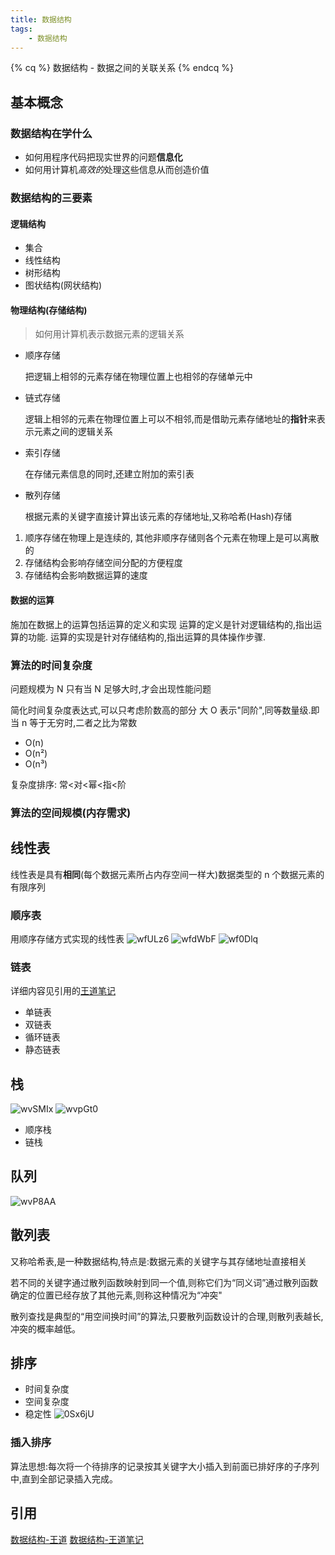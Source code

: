 ```yaml
---
title: 数据结构
tags:
    - 数据结构
---
```


{% cq %}
数据结构 - 数据之间的关联关系
{% endcq %}

## 基本概念

### 数据结构在学什么

-   如何用程序代码把现实世界的问题**信息化**
-   如何用计算机*高效的*处理这些信息从而创造价值

### 数据结构的三要素

#### 逻辑结构

-   集合
-   线性结构
-   树形结构
-   图状结构(网状结构)

#### 物理结构(存储结构)

> 如何用计算机表示数据元素的逻辑关系

-   顺序存储

    把逻辑上相邻的元素存储在物理位置上也相邻的存储单元中

-   链式存储

    逻辑上相邻的元素在物理位置上可以不相邻,而是借助元素存储地址的**指针**来表示元素之间的逻辑关系

-   索引存储

    在存储元素信息的同时,还建立附加的索引表

-   散列存储

    根据元素的关键字直接计算出该元素的存储地址,又称哈希(Hash)存储

1. 顺序存储在物理上是连续的, 其他非顺序存储则各个元素在物理上是可以离散
   的
2. 存储结构会影响存储空间分配的方便程度
3. 存储结构会影响数据运算的速度

#### 数据的运算

施加在数据上的运算包括运算的定义和实现
运算的定义是针对逻辑结构的,指出运算的功能.
运算的实现是针对存储结构的,指出运算的具体操作步骤.

### 算法的时间复杂度

问题规模为 N
只有当 N 足够大时,才会出现性能问题

简化时间复杂度表达式,可以只考虑阶数高的部分
大 O 表示"同阶",同等数量级.即当 n 等于无穷时,二者之比为常数

-   O(n)
-   O(n²)
-   O(n³)

复杂度排序: 常<对<幂<指<阶

### 算法的空间规模(内存需求)

## 线性表

线性表是具有**相同**(每个数据元素所占内存空间一样大)数据类型的 n 个数据元素的有限序列

### 顺序表

用顺序存储方式实现的线性表
![wfULz6](https://s1.ax1x.com/2020/09/17/wfULz6.png)
![wfdWbF](https://s1.ax1x.com/2020/09/17/wfdWbF.png)
![wf0Dlq](https://s1.ax1x.com/2020/09/17/wf0Dlq.png)

### 链表

详细内容见引用的[王道笔记](https://408.kimyang.cn/DataStructure/)

-   单链表
-   双链表
-   循环链表
-   静态链表

## 栈

![wvSMIx](https://s1.ax1x.com/2020/09/23/wvSMIx.png)
![wvpGt0](https://s1.ax1x.com/2020/09/23/wvpGt0.png)

-   顺序栈
-   链栈

## 队列

![wvP8AA](https://s1.ax1x.com/2020/09/23/wvP8AA.png)

## 散列表

又称哈希表,是一种数据结构,特点是:数据元素的关键字与其存储地址直接相关

若不同的关键字通过散列函数映射到同一个值,则称它们为“同义词”通过散列函数确定的位置已经存放了其他元素,则称这种情况为“冲突"

散列查找是典型的“用空间换时间”的算法,只要散列函数设计的合理,则散列表越长,冲突的概率越低。

## 排序

-   时间复杂度
-   空间复杂度
-   稳定性
    ![0Sx6jU](https://s1.ax1x.com/2020/09/24/0Sx6jU.png)

### 插入排序

算法思想:每次将一个待排序的记录按其关键字大小插入到前面已排好序的子序列中,直到全部记录插入完成。

## 引用

[数据结构-王道](https://www.bilibili.com/video/BV1b7411N798)
[数据结构-王道笔记](https://408.kimyang.cn/DataStructure/)
